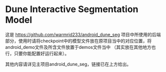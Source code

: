 # Dune Interactive Segmentation Model

这是
https://github.com/warmrid233/android_dune_seg
项目中所使用的后端部分，使用时请将checkpoint中的模型文件放在原项目当中的对应位置，将android_demo文件及所含文件放置于demos文件当中
（其实放在其他地方也行，只要你能配置好运行起来）。

其他内容请详见主项目android_dune_seg，链接已在上方给出。
